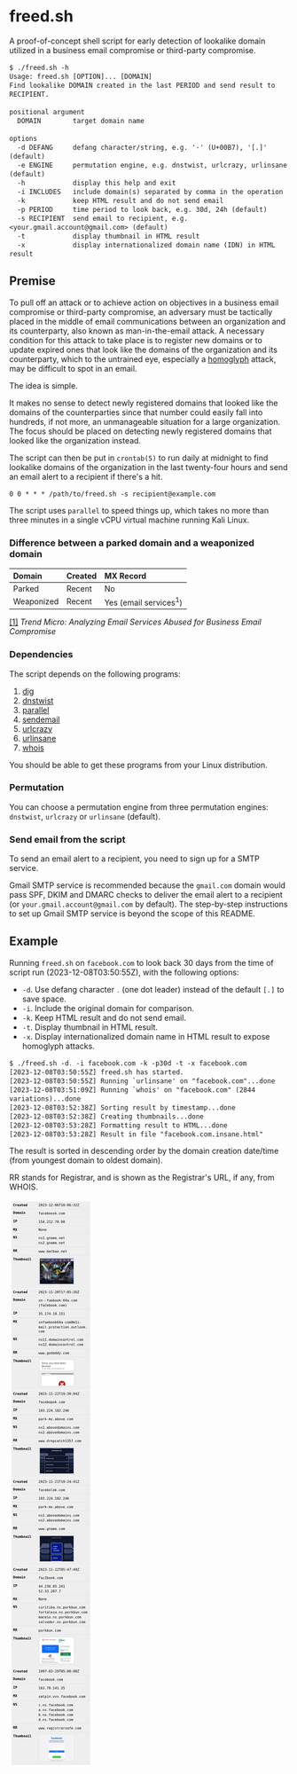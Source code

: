 # freed.sh

A proof-of-concept shell script for early detection of lookalike domain utilized in a business email compromise or third-party compromise.

```
$ ./freed.sh -h
Usage: freed.sh [OPTION]... [DOMAIN]
Find lookalike DOMAIN created in the last PERIOD and send result to RECIPIENT.

positional argument
  DOMAIN        target domain name

options
  -d DEFANG     defang character/string, e.g. '·' (U+00B7), '[.]' (default)
  -e ENGINE     permutation engine, e.g. dnstwist, urlcrazy, urlinsane (default)
  -h            display this help and exit
  -i INCLUDES   include domain(s) separated by comma in the operation
  -k            keep HTML result and do not send email
  -p PERIOD     time period to look back, e.g. 30d, 24h (default)
  -s RECIPIENT  send email to recipient, e.g. <your.gmail.account@gmail.com> (default)
  -t            display thumbnail in HTML result
  -x            display internationalized domain name (IDN) in HTML result
```

## Premise

To pull off an attack or to achieve action on objectives in a business email compromise or third-party compromise, an adversary must be tactically placed in the middle of email communications between an organization and its counterparty, also known as man-in-the-email attack. A necessary condition for this attack to take place is to register new domains or to update expired ones that look like the domains of the organization and its counterparty, which to the untrained eye, especially a [homoglyph](https://en.wikipedia.org/wiki/Homoglyph) attack, may be difficult to spot in an email.

The idea is simple.

It makes no sense to detect newly registered domains that looked like the domains of the counterparties since that number could easily fall into hundreds, if not more, an unmanageable situation for a large organization. The focus should be placed on detecting newly registered domains that looked like the organization instead.

The script can then be put in `crontab(5)` to run daily at midnight to find lookalike domains of the organization in the last twenty-four hours and send an email alert to a recipient if there's a hit.

```
0 0 * * * /path/to/freed.sh -s recipient@example.com
```

The script uses `parallel` to speed things up, which takes no more than three minutes in a single vCPU virtual machine running Kali Linux.

### Difference between a parked domain and a weaponized domain

| Domain     | Created | MX Record                          |
|:-----------|:--------|:-----------------------------------|
| Parked     | Recent  | No                                 |
| Weaponized | Recent  | Yes (email services<sup>1</sup>)   |

[[1]](https://www.trendmicro.com/en_fi/research/21/j/analyzing-email-services-abused-for-business-email-compromise.html) _Trend Micro: Analyzing Email Services Abused for Business Email Compromise_

### Dependencies

The script depends on the following programs:

1. [dig](https://www.isc.org/download/)
2. [dnstwist](https://github.com/elceef/dnstwist)
3. [parallel](https://www.gnu.org/software/parallel/)
4. [sendemail](https://github.com/mogaal/sendemail)
5. [urlcrazy](https://github.com/urbanadventurer/urlcrazy)
6. [urlinsane](https://github.com/ziazon/urlinsane)
7. [whois](https://github.com/rfc1036/whois)

You should be able to get these programs from your Linux distribution.

### Permutation

You can choose a permutation engine from three permutation engines: `dnstwist`, `urlcrazy` or `urlinsane` (default).

### Send email from the script

To send an email alert to a recipient, you need to sign up for a SMTP service.

Gmail SMTP service is recommended because the `gmail.com` domain would pass SPF, DKIM and DMARC checks to deliver the email alert to a recipient (or `your.gmail.account@gmail.com` by default). The step-by-step instructions to set up Gmail SMTP service is beyond the scope of this README.

## Example

Running `freed.sh` on `facebook.com` to look back 30 days from the time of script run (2023-12-08T03:50:55Z), with the following options:

* `-d`. Use defang character `․` (one dot leader) instead of the default `[.]` to save space.
* `-i`. Include the original domain for comparison.
* `-k`. Keep HTML result and do not send email.
* `-t`. Display thumbnail in HTML result.
* `-x`. Display internationalized domain name in HTML result to expose homoglyph attacks.

```
$ ./freed.sh -d․ -i facebook.com -k -p30d -t -x facebook.com
[2023-12-08T03:50:55Z] freed.sh has started.
[2023-12-08T03:50:55Z] Running `urlinsane' on "facebook.com"...done
[2023-12-08T03:51:09Z] Running `whois' on "facebook.com" (2844 variations)...done
[2023-12-08T03:52:38Z] Sorting result by timestamp...done
[2023-12-08T03:52:38Z] Creating thumbnails...done
[2023-12-08T03:53:28Z] Formatting result to HTML...done
[2023-12-08T03:53:28Z] Result in file "facebook.com.insane.html"
```

The result is sorted in descending order by the domain creation date/time (from youngest domain to oldest domain).

RR stands for Registrar, and is shown as the Registrar's URL, if any, from WHOIS.

![facebook.com](facebook.com-demo.png)
